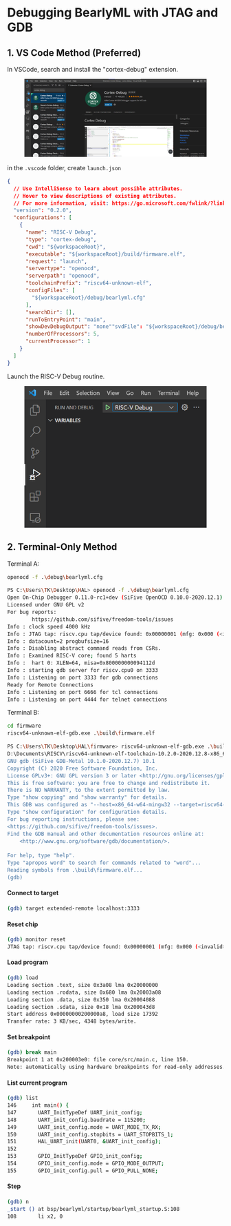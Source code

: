 # Debugging BearlyML with JTAG and GDB

## 1. VS Code Method (Preferred)

In VSCode, search and install the "cortex-debug" extension.

<figure><img src="../../.gitbook/assets/image (8) (3).png" alt=""><figcaption></figcaption></figure>

in the `.vscode` folder, create `launch.json`

```json
{
  // Use IntelliSense to learn about possible attributes.
  // Hover to view descriptions of existing attributes.
  // For more information, visit: https://go.microsoft.com/fwlink/?linkid=830387
  "version": "0.2.0",
  "configurations": [
    {
      "name": "RISC-V Debug",
      "type": "cortex-debug",
      "cwd": "${workspaceRoot}",
      "executable": "${workspaceRoot}/build/firmware.elf",
      "request": "launch",
      "servertype": "openocd",
      "serverpath": "openocd",
      "toolchainPrefix": "riscv64-unknown-elf",
      "configFiles": [
        "${workspaceRoot}/debug/bearlyml.cfg"
      ],
      "searchDir": [],
      "runToEntryPoint": "main",
      "showDevDebugOutput": "none""svdFile": "${workspaceRoot}/debug/bearlyml.svd",
      "numberOfProcessors": 5,
      "currentProcessor": 1
    }
  ]
}
```



Launch the RISC-V Debug routine.

<figure><img src="../../.gitbook/assets/image (3) (1).png" alt=""><figcaption></figcaption></figure>



## 2. Terminal-Only Method

Terminal A:

```bash
openocd -f .\debug\bearlyml.cfg
```



```bash
PS C:\Users\TK\Desktop\HAL> openocd -f .\debug\bearlyml.cfg
Open On-Chip Debugger 0.11.0-rc1+dev (SiFive OpenOCD 0.10.0-2020.12.1)   
Licensed under GNU GPL v2
For bug reports:
        https://github.com/sifive/freedom-tools/issues
Info : clock speed 4000 kHz
Info : JTAG tap: riscv.cpu tap/device found: 0x00000001 (mfg: 0x000 (<invalid>), part: 0x0000, ver: 0x0)
Info : datacount=2 progbufsize=16
Info : Disabling abstract command reads from CSRs.
Info : Examined RISC-V core; found 5 harts
Info :  hart 0: XLEN=64, misa=0x800000000094112d
Info : starting gdb server for riscv.cpu0 on 3333
Info : Listening on port 3333 for gdb connections
Ready for Remote Connections
Info : Listening on port 6666 for tcl connections
Info : Listening on port 4444 for telnet connections

```



Terminal B:

```bash
cd firmware
riscv64-unknown-elf-gdb.exe .\build\firmware.elf
```

```bash
PS C:\Users\TK\Desktop\HAL\firmware> riscv64-unknown-elf-gdb.exe .\build\firmware.elf
D:\Documents\RISCV\riscv64-unknown-elf-toolchain-10.2.0-2020.12.8-x86_64-w64-mingw32\bin\riscv64-unknown-elf-gdb.exe: warning: Couldn't determine a path for the index cache directory.
GNU gdb (SiFive GDB-Metal 10.1.0-2020.12.7) 10.1
Copyright (C) 2020 Free Software Foundation, Inc.
License GPLv3+: GNU GPL version 3 or later <http://gnu.org/licenses/gpl.html>
This is free software: you are free to change and redistribute it.      
There is NO WARRANTY, to the extent permitted by law.
Type "show copying" and "show warranty" for details.
This GDB was configured as "--host=x86_64-w64-mingw32 --target=riscv64-unknown-elf".
Type "show configuration" for configuration details.
For bug reporting instructions, please see:
<https://github.com/sifive/freedom-tools/issues>.
Find the GDB manual and other documentation resources online at:        
    <http://www.gnu.org/software/gdb/documentation/>.

For help, type "help".
Type "apropos word" to search for commands related to "word"...
Reading symbols from .\build\firmware.elf...
(gdb) 
```



#### Connect to target

```bash
(gdb) target extended-remote localhost:3333
```

#### Reset chip

```bash
(gdb) monitor reset
JTAG tap: riscv.cpu tap/device found: 0x00000001 (mfg: 0x000 (<invalid>), part: 0x0000, ver: 0x0)
```

#### Load program

```bash
(gdb) load
Loading section .text, size 0x3a08 lma 0x20000000
Loading section .rodata, size 0x680 lma 0x20003a08
Loading section .data, size 0x350 lma 0x20004088
Loading section .sdata, size 0x18 lma 0x200043d8
Start address 0x00000000200000a8, load size 17392
Transfer rate: 3 KB/sec, 4348 bytes/write.
```

#### Set breakpoint

```bash
(gdb) break main
Breakpoint 1 at 0x200003e0: file core/src/main.c, line 150.
Note: automatically using hardware breakpoints for read-only addresses.gs
```

#### List current program

```bash
(gdb) list
146     int main() {
147       UART_InitTypeDef UART_init_config;
148       UART_init_config.baudrate = 115200;
149       UART_init_config.mode = UART_MODE_TX_RX;
150       UART_init_config.stopbits = UART_STOPBITS_1;
151       HAL_UART_init(UART0, &UART_init_config);
152
153       GPIO_InitTypeDef GPIO_init_config;
154       GPIO_init_config.mode = GPIO_MODE_OUTPUT;
155       GPIO_init_config.pull = GPIO_PULL_NONE;
```

#### Step

```bash
(gdb) n 
_start () at bsp/bearlyml/startup/bearlyml_startup.S:108
108       li x2, 0
```

